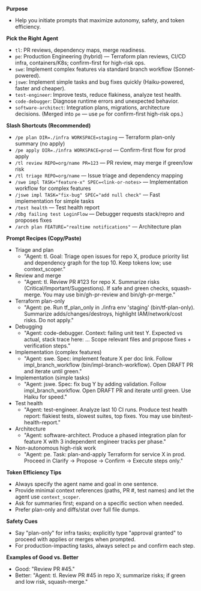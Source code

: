 **Purpose**
- Help you initiate prompts that maximize autonomy, safety, and token efficiency.

**Pick the Right Agent**
- `tl`: PR reviews, dependency maps, merge readiness.
- `pe`: Production Engineering (hybrid) — Terraform plan reviews, CI/CD infra, containers/K8s; confirm-first for high-risk ops.
- `swe`: Implement complex features via standard branch workflow (Sonnet-powered).
- `jswe`: Implement simple tasks and bug fixes quickly (Haiku-powered, faster and cheaper).
- `test-engineer`: Improve tests, reduce flakiness, analyze test health.
- `code-debugger`: Diagnose runtime errors and unexpected behavior.
- `software-architect`: Integration plans, migrations, architecture decisions.
  (Merged into `pe` — use `pe` for confirm-first high-risk ops.)

**Slash Shortcuts (Recommended)**
- `/pe plan DIR=./infra WORKSPACE=staging` — Terraform plan-only summary (no apply)
- `/pe apply DIR=./infra WORKSPACE=prod` — Confirm-first flow for prod apply
- `/tl review REPO=org/name PR=123` — PR review, may merge if green/low risk
- `/tl triage REPO=org/name` — Issue triage and dependency mapping
- `/swe impl TASK="feature-x" SPEC=<link-or-notes>` — Implementation workflow for complex features
- `/jswe impl TASK="fix-bug" SPEC="add null check"` — Fast implementation for simple tasks
- `/test health` — Test health report
- `/dbg failing test LoginFlow` — Debugger requests stack/repro and proposes fixes
- `/arch plan FEATURE="realtime notifications"` — Architecture plan

**Prompt Recipes (Copy/Paste)**
- Triage and plan
  - "Agent: tl. Goal: Triage open issues for repo X, produce priority list and dependency graph for the top 10. Keep tokens low; use context_scoper."
- Review and merge
  - "Agent: tl. Review PR #123 for repo X. Summarize risks (Critical/Important/Suggestions). If safe and green checks, squash-merge. You may use bin/gh-pr-review and bin/gh-pr-merge."
- Terraform plan-only
  - "Agent: pe. Run tf_plan_only in ./infra env 'staging' (bin/tf-plan-only). Summarize adds/changes/destroys, highlight IAM/network/cost risks. Do not apply."
- Debugging
  - "Agent: code-debugger. Context: failing unit test Y. Expected vs actual, stack trace here: ... Scope relevant files and propose fixes + verification steps."
- Implementation (complex features)
  - "Agent: swe. Spec: implement feature X per doc link. Follow impl_branch_workflow (bin/impl-branch-workflow). Open DRAFT PR and iterate until green."
- Implementation (simple tasks)
  - "Agent: jswe. Spec: fix bug Y by adding validation. Follow impl_branch_workflow. Open DRAFT PR and iterate until green. Use Haiku for speed."
- Test health
  - "Agent: test-engineer. Analyze last 10 CI runs. Produce test health report: flakiest tests, slowest suites, top fixes. You may use bin/test-health-report."
- Architecture
  - "Agent: software-architect. Produce a phased integration plan for feature X with 3 independent engineer tracks per phase."
- Non-autonomous high-risk work
  - "Agent: pe. Task: plan-and-apply Terraform for service X in prod. Proceed in Clarify → Propose → Confirm → Execute steps only."

**Token Efficiency Tips**
- Always specify the agent name and goal in one sentence.
- Provide minimal context references (paths, PR #, test names) and let the agent use `context_scoper`.
- Ask for summaries first; expand on a specific section when needed.
- Prefer plan-only and diffs/stat over full file dumps.

**Safety Cues**
- Say "plan-only" for infra tasks; explicitly type "approval granted" to proceed with applies or merges when prompted.
- For production-impacting tasks, always select `pe` and confirm each step.

**Examples of Good vs. Better**
- Good: "Review PR #45."
- Better: "Agent: tl. Review PR #45 in repo X; summarize risks; if green and low risk, squash-merge."
